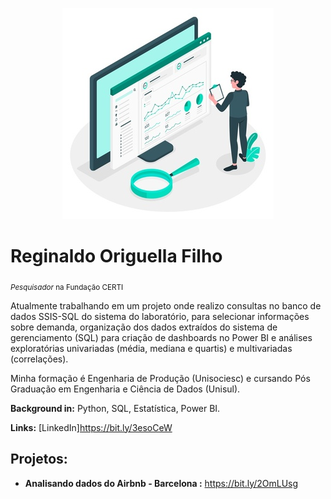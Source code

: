  <p align="center">
  <img src="https://github.com/reginaldooriguella/Portfolio/blob/master/ilustracao-do-conceito-de-estatisticas-do-site_114360-1434.jpg" >
</p>



# Reginaldo Origuella Filho
<sub>*Pesquisador* na Fundação CERTI</sub>

Atualmente trabalhando em um projeto onde realizo consultas no banco de dados SSIS-SQL do sistema do laboratório, para selecionar informações sobre demanda, organização dos dados extraídos do sistema de gerenciamento (SQL) para criação de dashboards no Power BI e análises exploratórias univariadas (média, mediana e quartis) e multivariadas (correlações).

Minha formação é Engenharia de Produção (Unisociesc) e cursando Pós Graduação em Engenharia e Ciência de Dados (Unisul).

**Background in:** Python, SQL, Estatística, Power BI.

**Links:**
[LinkedIn]https://bit.ly/3esoCeW

## Projetos:


* **Analisando dados do Airbnb - Barcelona :** https://bit.ly/2OmLUsg
